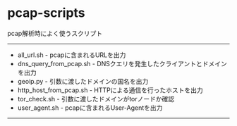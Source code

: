 # pcap-scripts

pcap解析時によく使うスクリプト

---

* all_url.sh - pcapに含まれるURLを出力
* dns_query_from_pcap.sh - DNSクエリを発生したクライアントとドメインを出力
* geoip.py - 引数に渡したドメインの国名を出力
* http_host_from_pcap.sh - HTTPによる通信を行ったホストを出力
* tor_check.sh - 引数に渡したドメインがtorノードか確認
* user_agent.sh - pcapに含まれるUser-Agentを出力

---

